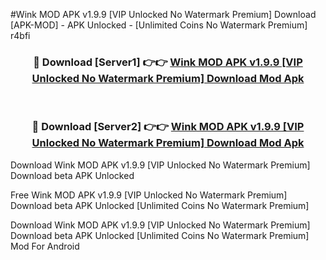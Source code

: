 #Wink MOD APK v1.9.9 [VIP Unlocked No Watermark Premium] Download [APK-MOD] - APK Unlocked - [Unlimited Coins No Watermark Premium] r4bfi



<div align="center">

<h3>🔴 Download [Server1] 👉👉 <a href="https://momento.my/?title=Wink_MOD_APK_v1.9.9_[VIP_Unlocked_No_Watermark_Premium]_Download">Wink MOD APK v1.9.9 [VIP Unlocked No Watermark Premium] Download Mod Apk</a></h3><br>

<h3>🔴 Download [Server2] 👉👉 <a href="https://momento.my/?title=Wink_MOD_APK_v1.9.9_[VIP_Unlocked_No_Watermark_Premium]_Download">Wink MOD APK v1.9.9 [VIP Unlocked No Watermark Premium] Download Mod Apk</a></h3>
</div>



Download Wink MOD APK v1.9.9 [VIP Unlocked No Watermark Premium] Download beta APK Unlocked

Free Wink MOD APK v1.9.9 [VIP Unlocked No Watermark Premium] Download beta APK Unlocked [Unlimited Coins No Watermark Premium]

Download Wink MOD APK v1.9.9 [VIP Unlocked No Watermark Premium] Download beta APK Unlocked [Unlimited Coins No Watermark Premium] Mod For Android
